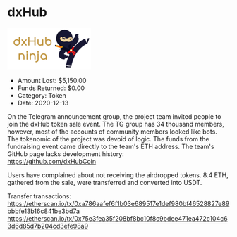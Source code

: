 # dxHub
![dxHub](/rektimages/dxHub.png)
- Amount Lost: $5,150.00
- Funds Returned: $0.00
- Category: Token
- Date: 2020-12-13

On the Telegram announcement group, the project team invited people to join the dxHub token sale event. The TG group has 34 thousand members, however, most of the accounts of community members looked like bots. The tokenomic of the project was devoid of logic. The funds from the fundraising event came directly to the team's ETH address. The team's GitHub page lacks development history:  
https://github.com/dxHubCoin  
  
Users have complained about not receiving the airdropped tokens. 8.4 ETH, gathered from the sale, were transferred and converted into USDT.

Transfer transactions:  
https://etherscan.io/tx/0xa786aafef6f1b03e689517e1def980bf46528827e89bbbfe13b16c841be3bd7a  
https://etherscan.io/tx/0x75e3fea35f208bf8bc10f8c9bdee471ea472c104c63d6d85d7b204cd3efe98a9



